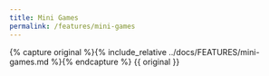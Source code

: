 ```yaml
---
title: Mini Games
permalink: /features/mini-games
---
```

{% capture original %}{% include_relative ../docs/FEATURES/mini-games.md %}{% endcapture %}
{{ original }}